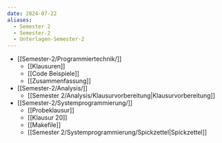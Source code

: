 ```yaml
---
date: 2024-07-22
aliases:
  - Semester 2
  - Semester-2
  - Unterlagen-Semester-2
---
```


- [[Semester-2/Programmiertechnik/]]
	- [[Klausuren]]
	- [[Code Beispiele]]
	- [[Zusammenfassung]]
- [[Semester-2/Analysis/]]
	- [[Semester 2/Analysis/Klausurvorbereitung|Klausurvorbereitung]]
- [[Semester-2/Systemprogrammierung/]]
	- [[Probeklausur]]
	- [[Klausur 20]]
	- [[Makefile]]
	- [[Semester 2/Systemprogrammierung/Spickzettel|Spickzettel]]
